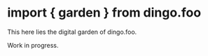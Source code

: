 # import { garden } from dingo.foo

This here lies the digital garden of dingo.foo. 

Work in progress.